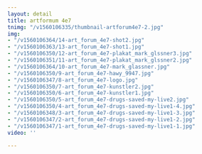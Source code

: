 ```yaml
---
layout: detail
title: artformum 4e7
tnimg: "/v1560106335/thumbnail-artforum4e7-2.jpg"
img:
- "/v1560106364/14-art_forum_4e7-shot2.jpg"
- "/v1560106363/13-art_forum_4e7-shot1.jpg"
- "/v1560106350/12-art_forum_4e7-plakat_mark_glssner3.jpg"
- "/v1560106351/11-art_forum_4e7-plakat_mark_glssner2.jpg"
- "/v1560106364/10-art_forum_4e7-mark_glassner.jpg"
- "/v1560106350/9-art_forum_4e7-hawy_9947.jpg"
- "/v1560106347/8-art_forum_4e7-logo.jpg"
- "/v1560106350/7-art_forum_4e7-kunstler2.jpg"
- "/v1560106350/6-art_forum_4e7-kunstler1.jpg"
- "/v1560106350/5-art_forum_4e7-drugs-saved-my-live2.jpg"
- "/v1560106350/4-art_forum_4e7-drugs-saved-my-live1-4.jpg"
- "/v1560106348/3-art_forum_4e7-drugs-saved-my-live1-3.jpg"
- "/v1560106347/2-art_forum_4e7-drugs-saved-my-live1-2.jpg"
- "/v1560106347/1-art_forum_4e7-drugs-saved-my-live1-1.jpg"
video: ''

---
```


